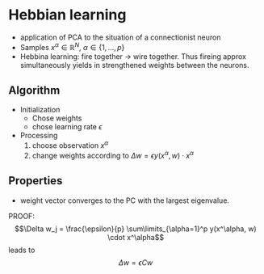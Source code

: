 
# Hebbian learning
- application of PCA to the situation of a connectionist neuron
- Samples $x^\alpha \in \mathbb{R}^N$, $\alpha \in \{1, \dots, p\}$
- Hebbina learning: fire together -> wire together. Thus fireing approx simultaneously yields in strengthened weights between the neurons.


## Algorithm
- Initialization
	- Chose weights
	- chose learning rate $\epsilon$
- Processing
	1. choose observation $x^\alpha$
	2. change weights according to $\Delta w = \epsilon y(x^\alpha, w)\cdot x^\alpha$

## Properties
- weight vector converges to the PC with the largest eigenvalue.

PROOF:
$$\Delta w_j = \frac{\epsilon}{p} \sum\limits_{\alpha=1}^p y(x^\alpha, w) \cdot x^\alpha$$
leads to 
$$\Delta w = \epsilon C w$$